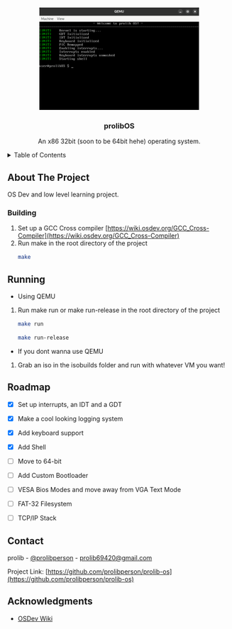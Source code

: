 <a id="readme-top"></a>

<!-- PROJECT NAME -->
<br />
<div align="center">
  <a href="https://github.com/prolibperson/prolib-os">
    <img src="image.png" alt="Logo" width="360" height="231">
  </a>

  <h3 align="center">prolibOS</h3>
  <p align="center">
    An x86 32bit (soon to be 64bit hehe) operating system.
  </p>
</div>



<!-- TABLE OF CONTENTS -->
<details>
  <summary>Table of Contents</summary>
  <ol>
    <li>
      <a href="#about-the-project">About The Project</a>
    </li>
    <li>
      <ul>
        <li><a href="#building">Building</a></li>
        <li><a href="#running">Running</a></li>
      </ul>
    </li>
    <li><a href="#roadmap">Roadmap</a></li>
    <li><a href="#contact">Contact</a></li>
    <li><a href="#acknowledgments">Acknowledgments</a></li>
  </ol>
</details>



<!-- ABOUT THE PROJECT -->
## About The Project

OS Dev and low level learning project.


<!-- GETTING STARTED -->

### Building

1. Set up a GCC Cross compiler [https://wiki.osdev.org/GCC_Cross-Compiler](https://wiki.osdev.org/GCC_Cross-Compiler)
2. Run make in the root directory of the project
   ```sh
   make
   ```


<!-- USAGE EXAMPLES -->
## Running

- Using QEMU
1. Run make run or make run-release in the root directory of the project
   ```sh
   make run
   ```
   ```sh
   make run-release
   ```

- If you dont wanna use QEMU
1. Grab an iso in the isobuilds folder and run with whatever VM you want!



<!-- ROADMAP -->
## Roadmap

- [x] Set up interrupts, an IDT and a GDT
- [x] Make a cool looking logging system
- [x] Add keyboard support
- [x] Add Shell
- [ ] Move to 64-bit
- [ ] Add Custom Bootloader
- [ ] VESA Bios Modes and move away from VGA Text Mode
- [ ] FAT-32 Filesystem
- [ ] TCP/IP Stack



<!-- CONTACT -->
## Contact

prolib - [@prolibperson](https://twitter.com/prolibperson) - prolib69420@gmail.com

Project Link: [https://github.com/prolibperson/prolib-os](https://github.com/prolibperson/prolib-os)


<!-- ACKNOWLEDGMENTS -->
## Acknowledgments

* [OSDev Wiki](https://wiki.osdev.org/)
